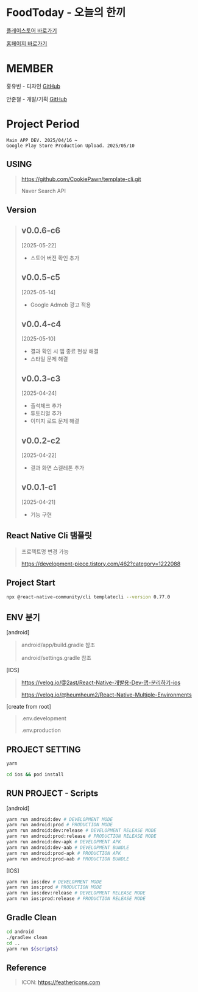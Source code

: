 # FoodToday - 오늘의 한끼

[플레이스토어 바로가기](https://play.google.com/store/apps/details?id=com.foodtoday&pcampaignid=web_share)

[홈페이지 바로가기](https://foodtoday-web.netlify.app)

# MEMBER

홍유빈 - 디자인 
[GitHub](https://github.com/binihaus)
  
안준철 - 개발/기획
[GitHub](https://github.com/CookiePawn)


# Project Period

    Main APP DEV. 2025/04/16 ~
    Google Play Store Production Upload. 2025/05/10
    

## USING
> https://github.com/CookiePawn/template-cli.git
>
> Naver Search API


## Version
>## v0.0.6-c6
> [2025-05-22]
> - 스토어 버전 확인 추가
>
>## v0.0.5-c5
> [2025-05-14]
> - Google Admob 광고 적용
>
>## v0.0.4-c4
> [2025-05-10]
> - 결과 확인 시 앱 종료 현상 해결
> - 스타일 문제 해결
>
>## v0.0.3-c3
> [2025-04-24]
> - 출석체크 추가
> - 튜토리얼 추가
> - 이미지 로드 문제 해결
>
>## v0.0.2-c2
> [2025-04-22]
> - 결과 화면 스켈레톤 추가
>
>
>## v0.0.1-c1
> [2025-04-21]
> - 기능 구현



## React Native Cli 탬플릿
> 프로젝트명 변경 가능
>
> https://development-piece.tistory.com/462?category=1222088


## Project Start
```bash
npx @react-native-community/cli templatecli --version 0.77.0
```


## ENV 분기

[android]
> android/app/build.gradle 참조
> 
> android/settings.gradle 참조

[IOS]
> https://velog.io/@2ast/React-Native-개발용-Dev-앱-분리하기-ios
> 
> https://velog.io/@heumheum2/React-Native-Multiple-Environments

[create from root]
> .env.development
> 
> .env.production


## PROJECT SETTING
```bash
yarn
```
```bash
cd ios && pod install
```


## RUN PROJECT - Scripts
[android]
```bash
yarn run android:dev # DEVELOPMENT MODE
yarn run android:prod # PRODUCTION MODE
yarn run android:dev:release # DEVELOPMENT RELEASE MODE
yarn run android:prod:release # PRODUCTION RELEASE MODE
yarn run android:dev-apk # DEVELOPMENT APK
yarn run android:dev-aab # DEVELOPMENT BUNDLE
yarn run android:prod-apk # PRODUCTION APK
yarn run android:prod-aab # PRODUCTION BUNDLE
```

[IOS]
```bash
yarn run ios:dev # DEVELOPMENT MODE
yarn run ios:prod # PRODUCTION MODE
yarn run ios:dev:release # DEVELOPMENT RELEASE MODE
yarn run ios:prod:release # PRODUCTION RELEASE MODE
```


## Gradle Clean

```bash
cd android                                                                     
./gradlew clean
cd ..
yarn run ${scripts}
```


## Reference
>
> ICON: https://feathericons.com
>
